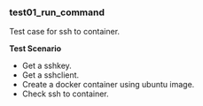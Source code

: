 ### test01_run_command

Test case for ssh to container.

**Test Scenario**
- Get a sshkey.
- Get a sshclient.
- Create a docker container using ubuntu image.
- Check ssh to container.
